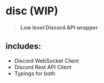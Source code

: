 # disc (WIP)
> **Low level Discord API wrapper**

## includes:
- Discord WebSocket Client
- Discord Rest API Client
- Typings for both